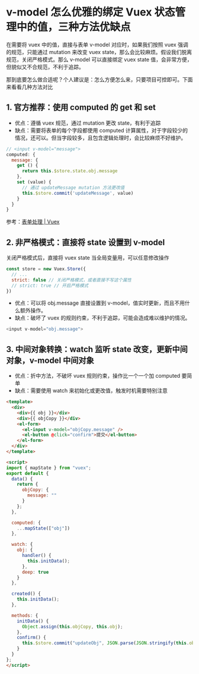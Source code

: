 # v-model 怎么优雅的绑定 Vuex 状态管理中的值，三种方法优缺点
在需要将 vuex 中的值，直接与表单 v-model 对应时，如果我们按照 vuex 强调的规范，只能通过 mutation 来改变 vuex state，那么会比较麻烦。假设我们脱离规范，关闭严格模式。那么 v-model 可以直接绑定 vuex state 值，会非常方便，但貌似又不合规范，不利于追踪。

那到底要怎么做合适呢？个人建议是：怎么方便怎么来，只要项目可控即可。下面来看看几种方法对比

## 1. 官方推荐：使用 computed 的 get 和 set
- 优点：遵循 vuex 规范，通过 mutation 更改 state，有利于追踪
- 缺点：需要将表单的每个字段都使用 computed 计算属性，对于字段较少的情况，还可以。但当字段较多，且包含逻辑处理时，会比较麻烦不好维护。
```js
// <input v-model="message">
computed: {
  message: {
    get () {
      return this.$store.state.obj.message
    },
    set (value) {
      // 通过 updateMessage mutation 方法更改值
      this.$store.commit('updateMessage', value)
    }
  }
}
```
参考：[表单处理 | Vuex](https://vuex.vuejs.org/zh/guide/forms.html)


## 2. 非严格模式：直接将 state 设置到 v-model
关闭严格模式后，直接将 vuex state 当全局变量用，可以任意修改操作
```js
const store = new Vuex.Store({
  // ...
  strict: false // 关闭严格模式，或者直接不写这个属性
  // strict: true // 开启严格模式 
})
```

- 优点：可以将 obj.message 直接设置到 v-model，值实时更新，而且不用什么额外操作。
- 缺点：破坏了 vuex 的规则约束，不利于追踪，可能会造成难以维护的情况。

```js
<input v-model="obj.message">
```

## 3. 中间对象转换：watch 监听 state 改变，更新中间对象，v-model 中间对象
- 优点：折中方法，不破坏 vuex 规则约束，操作比一个一个加 computed 要简单
- 缺点：需要使用 watch 来初始化或更改值，触发时机需要特别注意

```html
<template>
  <div>
    <div>{{ obj }}</div>
    <div>{{ objCopy }}</div>
    <el-form>
      <el-input v-model="objCopy.message" />
      <el-button @click="confirm">提交</el-button>
    </el-form>
  </div>
</template>

<script>
import { mapState } from "vuex";
export default {
  data() {
    return {
      objCopy: {
        message: ""
      }
    };
  },

  computed: {
    ...mapState(["obj"])
  },

  watch: {
    obj: {
      handler() {
        this.initData();
      },
      deep: true
    }
  },

  created() {
    this.initData();
  },

  methods: {
    initData() {
      Object.assign(this.objCopy, this.obj);
    },
    confirm() {
      this.$store.commit("updateObj", JSON.parse(JSON.stringify(this.objCopy)));
    }
  }
};
</script>
```